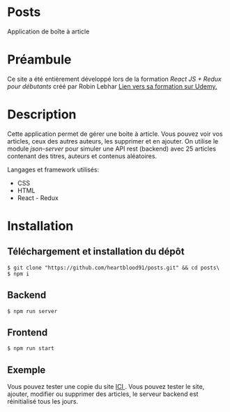# Posts

Application de boîte à article

# Préambule

Ce site a été entièrement développé lors de la formation <em> React JS + Redux pour débutants </em> créé par Robin Lebhar <a href="https://www.udemy.com/course/react-redux-tutoriel-pour-debutants-en-francais/" > Lien vers sa formation sur Udemy. </a>

# Description

Cette application permet de gérer une boite à article. Vous pouvez voir vos articles, ceux des autres auteurs, les supprimer et en ajouter.
On utilise le module <em> json-server </em> pour simuler une API rest (backend) avec 25 articles contenant des titres, auteurs et contenus aléatoires.

Langages et framework utilisés:

- CSS
- HTML
- React - Redux

# Installation

## Téléchargement et installation du dépôt

```shell
$ git clone "https://github.com/heartblood91/posts.git" && cd posts\
$ npm i
```

## Backend

```shell
$ npm run server
```

## Frontend

```shell
$ npm run start
```

## Exemple

Vous pouvez tester une copie du site <a href="http://posts.hidemyhome.ovh/"> ICI </a>. Vous pouvez tester le site, ajouter, modifier ou supprimer des articles, le serveur backend est réinitialisé tous les jours.
